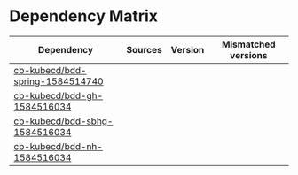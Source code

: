 # Dependency Matrix

Dependency | Sources | Version | Mismatched versions
---------- | ------- | ------- | -------------------
[cb-kubecd/bdd-spring-1584514740](https://github.com/cb-kubecd/bdd-spring-1584514740.git) |  | []() | 
[cb-kubecd/bdd-gh-1584516034](https://github.com/cb-kubecd/bdd-gh-1584516034.git) |  | []() | 
[cb-kubecd/bdd-sbhg-1584516034](https://github.com/cb-kubecd/bdd-sbhg-1584516034.git) |  | []() | 
[cb-kubecd/bdd-nh-1584516034](https://github.com/cb-kubecd/bdd-nh-1584516034.git) |  | []() | 
